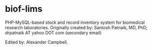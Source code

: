 biof-lims
=========
PHP-MySQL-based stock and record inventory system for biomedical research laboratories.
Originally created by: Santosh Patnaik, MD, PhD; drpatnaik AT yahoo DOT com (secondary email)

Edited by: Alexander Campbell.
